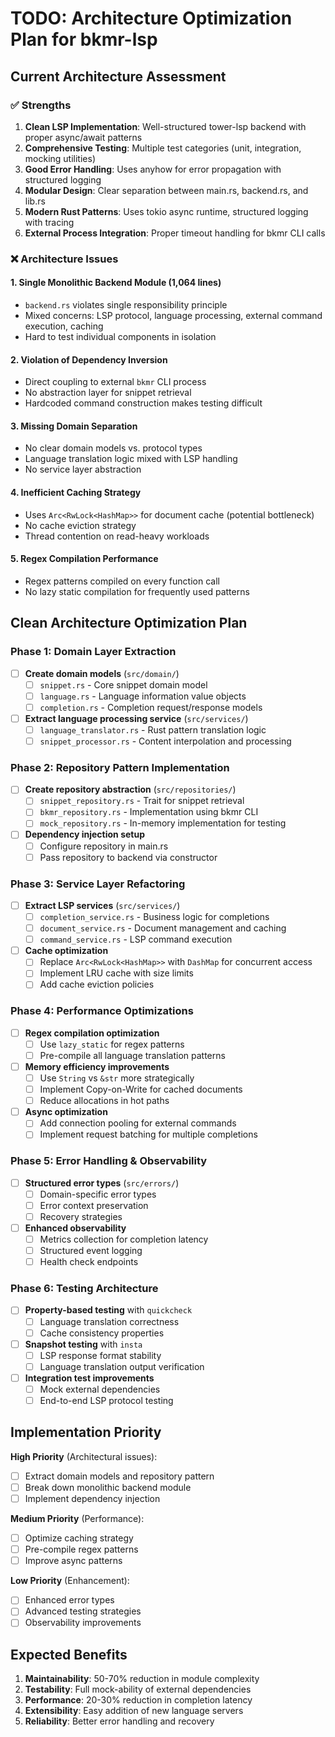 # TODO: Architecture Optimization Plan for bkmr-lsp

## Current Architecture Assessment

### ✅ **Strengths**
1. **Clean LSP Implementation**: Well-structured tower-lsp backend with proper async/await patterns
2. **Comprehensive Testing**: Multiple test categories (unit, integration, mocking utilities) 
3. **Good Error Handling**: Uses anyhow for error propagation with structured logging
4. **Modular Design**: Clear separation between main.rs, backend.rs, and lib.rs
5. **Modern Rust Patterns**: Uses tokio async runtime, structured logging with tracing
6. **External Process Integration**: Proper timeout handling for bkmr CLI calls

### ❌ **Architecture Issues**

#### **1. Single Monolithic Backend Module (1,064 lines)**
- `backend.rs` violates single responsibility principle
- Mixed concerns: LSP protocol, language processing, external command execution, caching
- Hard to test individual components in isolation

#### **2. Violation of Dependency Inversion**
- Direct coupling to external `bkmr` CLI process
- No abstraction layer for snippet retrieval
- Hardcoded command construction makes testing difficult

#### **3. Missing Domain Separation**
- No clear domain models vs. protocol types
- Language translation logic mixed with LSP handling
- No service layer abstraction

#### **4. Inefficient Caching Strategy**
- Uses `Arc<RwLock<HashMap>>` for document cache (potential bottleneck)
- No cache eviction strategy
- Thread contention on read-heavy workloads

#### **5. Regex Compilation Performance**
- Regex patterns compiled on every function call
- No lazy static compilation for frequently used patterns

## Clean Architecture Optimization Plan

### **Phase 1: Domain Layer Extraction**
- [ ] **Create domain models** (`src/domain/`)
  - [ ] `snippet.rs` - Core snippet domain model
  - [ ] `language.rs` - Language information value objects
  - [ ] `completion.rs` - Completion request/response models

- [ ] **Extract language processing service** (`src/services/`)
  - [ ] `language_translator.rs` - Rust pattern translation logic
  - [ ] `snippet_processor.rs` - Content interpolation and processing

### **Phase 2: Repository Pattern Implementation**
- [ ] **Create repository abstraction** (`src/repositories/`)
  - [ ] `snippet_repository.rs` - Trait for snippet retrieval
  - [ ] `bkmr_repository.rs` - Implementation using bkmr CLI
  - [ ] `mock_repository.rs` - In-memory implementation for testing

- [ ] **Dependency injection setup**
  - [ ] Configure repository in main.rs
  - [ ] Pass repository to backend via constructor

### **Phase 3: Service Layer Refactoring**
- [ ] **Extract LSP services** (`src/services/`)
  - [ ] `completion_service.rs` - Business logic for completions
  - [ ] `document_service.rs` - Document management and caching
  - [ ] `command_service.rs` - LSP command execution

- [ ] **Cache optimization**
  - [ ] Replace `Arc<RwLock<HashMap>>` with `DashMap` for concurrent access
  - [ ] Implement LRU cache with size limits
  - [ ] Add cache eviction policies

### **Phase 4: Performance Optimizations**
- [ ] **Regex compilation optimization**
  - [ ] Use `lazy_static` for regex patterns
  - [ ] Pre-compile all language translation patterns

- [ ] **Memory efficiency improvements**
  - [ ] Use `String` vs `&str` more strategically
  - [ ] Implement Copy-on-Write for cached documents
  - [ ] Reduce allocations in hot paths

- [ ] **Async optimization**
  - [ ] Add connection pooling for external commands
  - [ ] Implement request batching for multiple completions

### **Phase 5: Error Handling & Observability**
- [ ] **Structured error types** (`src/errors/`)
  - [ ] Domain-specific error types
  - [ ] Error context preservation
  - [ ] Recovery strategies

- [ ] **Enhanced observability**
  - [ ] Metrics collection for completion latency
  - [ ] Structured event logging
  - [ ] Health check endpoints

### **Phase 6: Testing Architecture**
- [ ] **Property-based testing** with `quickcheck`
  - [ ] Language translation correctness
  - [ ] Cache consistency properties

- [ ] **Snapshot testing** with `insta`
  - [ ] LSP response format stability
  - [ ] Language translation output verification

- [ ] **Integration test improvements**
  - [ ] Mock external dependencies
  - [ ] End-to-end LSP protocol testing

## Implementation Priority

**High Priority** (Architectural issues):
- [ ] Extract domain models and repository pattern
- [ ] Break down monolithic backend module
- [ ] Implement dependency injection

**Medium Priority** (Performance):
- [ ] Optimize caching strategy
- [ ] Pre-compile regex patterns
- [ ] Improve async patterns

**Low Priority** (Enhancement):
- [ ] Enhanced error types
- [ ] Advanced testing strategies
- [ ] Observability improvements

## Expected Benefits

1. **Maintainability**: 50-70% reduction in module complexity
2. **Testability**: Full mock-ability of external dependencies
3. **Performance**: 20-30% reduction in completion latency
4. **Extensibility**: Easy addition of new language servers
5. **Reliability**: Better error handling and recovery
